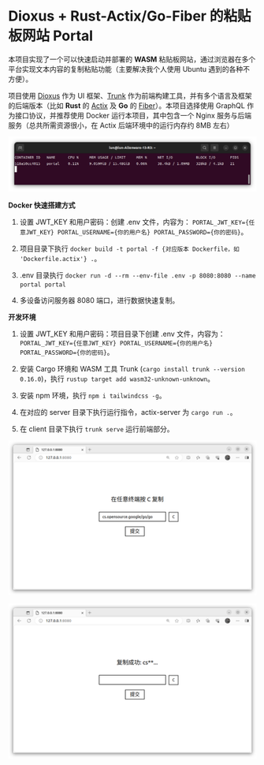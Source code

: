 # Dioxus + Rust-Actix/Go-Fiber 的粘贴板网站 Portal

本项目实现了一个可以快速启动并部署的 **WASM** 粘贴板网站，通过浏览器在多个平台实现文本内容的复制粘贴功能（主要解决我个人使用 Ubuntu 遇到的各种不方便）。

项目使用 [Dioxus](https://dioxuslabs.com/) 作为 UI 框架、[Trunk](https://trunkrs.dev/) 作为前端构建工具，并有多个语言及框架的后端版本（比如 **Rust** 的 [Actix](https://actix.rs/) 及 **Go** 的 [Fiber](https://gofiber.io/)）。本项目选择使用 GraphQL 作为接口协议，并推荐使用 Docker 运行本项目，其中包含一个 Nginx 服务与后端服务（总共所需资源很小，在 Actix 后端环境中的运行内存约 8MB 左右）

![](docs/stats.png)

**Docker 快速搭建方式**

1. 设置 JWT_KEY 和用户密码：创建 .env 文件，内容为： `PORTAL_JWT_KEY={任意JWT_KEY} PORTAL_USERNAME={你的用户名} PORTAL_PASSWORD={你的密码}`。

2. 项目目录下执行 `docker build -t portal -f {对应版本 Dockerfile，如 'Dockerfile.actix'} .`。

3. .env 目录执行 `docker run -d --rm --env-file .env -p 8080:8080 --name portal portal`

4. 多设备访问服务器 8080 端口，进行数据快速复制。

**开发环境**

1. 设置 JWT_KEY 和用户密码：项目目录下创建 .env 文件，内容为： `PORTAL_JWT_KEY={任意JWT_KEY} PORTAL_USERNAME={你的用户名} PORTAL_PASSWORD={你的密码}`。

2. 安装 Cargo 环境和 WASM 工具 Trunk (`cargo install trunk --version 0.16.0`)，执行 `rustup target add wasm32-unknown-unknown`。

3. 安装 npm 环境，执行 `npm i tailwindcss -g`。

4. 在对应的 server 目录下执行运行指令，actix-server 为 `cargo run .`。

5. 在 client 目录下执行 `trunk serve` 运行前端部分。

![](docs/input.png)

![](docs/copy.png)
